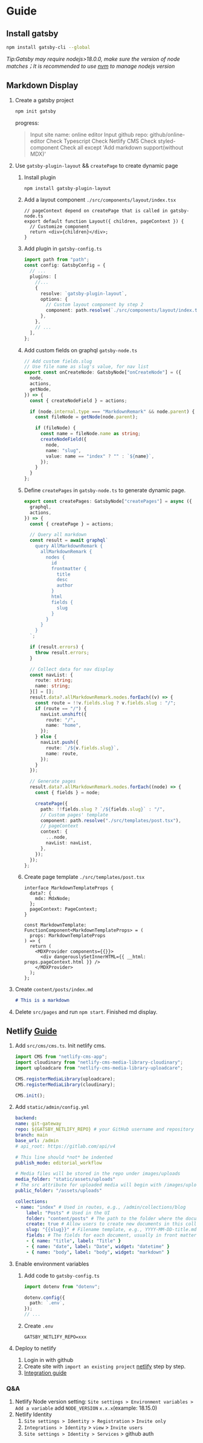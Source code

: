 # Guide

## Install gatsby

```bash
npm install gatsby-cli --global
```

_Tip:Gatsby may require nodejs>18.0.0, make sure the version of node matches；It is recommended to use [nvm](https://github.com/nvm-sh/nvm) to manage nodejs version_

## Markdown Display

1. Create a gatsby project

   ```bash
   npm init gatsby
   ```

   progress:

   > Input site name: online editor
   > Input github repo: github/online-editor
   > Check Typescript
   > Check Netlify CMS
   > Check styled-component
   > Check all except 'Add markdown support(without MDX)'

2. Use `gatsby-plugin-layout` && `createPage` to create dynamic page

   1. Install plugin

      ```bash
      npm install gatsby-plugin-layout
      ```

   2. Add a layout component `./src/components/layout/index.tsx`

      ```tsx
      // pageContext depend on createPage that is called in gatsby-node.ts
      export default function Layout({ children, pageContext }) {
        // Customize component
        return <div>{children}</div>;
      }
      ```

   3. Add plugin in `gatsby-config.ts`

      ```typescript
      import path from "path";
      const config: GatsbyConfig = {
        // ...
        plugins: [
          //...
          {
            resolve: `gatsby-plugin-layout`,
            options: {
              // Custom layout component by step 2
              component: path.resolve(`./src/components/layout/index.tsx`),
            },
          },
          // ...
        ],
      };
      ```

   4. Add custom fields on graphql `gatsby-node.ts`

      ```typescript
      // Add custom fields.slug
      // Use file name as slug's value, for nav list
      export const onCreateNode: GatsbyNode["onCreateNode"] = ({
        node,
        actions,
        getNode,
      }) => {
        const { createNodeField } = actions;

        if (node.internal.type === "MarkdownRemark" && node.parent) {
          const fileNode = getNode(node.parent);

          if (fileNode) {
            const name = fileNode.name as string;
            createNodeField({
              node,
              name: "slug",
              value: name == "index" ? "" : `${name}`,
            });
          }
        }
      };
      ```

   5. Define `createPages` in `gatsby-node.ts` to generate dynamic page.

      ```typescript
      export const createPages: GatsbyNode["createPages"] = async ({
        graphql,
        actions,
      }) => {
        const { createPage } = actions;

        // Query all markdown
        const result = await graphql`
          query AllMarkdownRemark {
            allMarkdownRemark {
              nodes {
                id
                frontmatter {
                  title
                  desc
                  author
                }
                html
                fields {
                  slug
                }
              }
            }
          }
        `;

        if (result.errors) {
          throw result.errors;
        }

        // Collect data for nav display
        const navList: {
          route: string;
          name: string;
        }[] = [];
        result.data?.allMarkdownRemark.nodes.forEach((v) => {
          const route = !!v.fields.slug ? v.fields.slug : "/";
          if (route == "/") {
            navList.unshift({
              route: "/",
              name: "home",
            });
          } else {
            navList.push({
              route: `/${v.fields.slug}`,
              name: route,
            });
          }
        });

        // Generate pages
        result.data?.allMarkdownRemark.nodes.forEach((node) => {
          const { fields } = node;

          createPage({
            path: !!fields.slug ? `/${fields.slug}` : "/",
            // Custom pages' template
            component: path.resolve("./src/templates/post.tsx"),
            // pageContext
            context: {
              ...node,
              navList: navList,
            },
          });
        });
      };
      ```

   6. Create page template `./src/templates/post.tsx`

      ```tsx
      interface MarkdownTemplateProps {
        data?: {
          mdx: MdxNode;
        };
        pageContext: PageContext;
      }

      const MarkdownTemplate: FunctionComponent<MarkdownTemplateProps> = (
        props: MarkdownTemplateProps
      ) => {
        return (
          <MDXProvider components={{}}>
            <div dangerouslySetInnerHTML={{ __html: props.pageContext.html }} />
          </MDXProvider>
        );
      };
      ```

3. Create `content/posts/index.md`

   ```md
   # This is a markdown
   ```

4. Delete `src/pages` and run `npm start`. Finished md display.

## Netlify [Guide](https://decapcms.org/docs/gatsby/)

1. Add `src/cms/cms.ts`. Init netlify cms.

   ```typescript
   import CMS from "netlify-cms-app";
   import cloudinary from "netlify-cms-media-library-cloudinary";
   import uploadcare from "netlify-cms-media-library-uploadcare";

   CMS.registerMediaLibrary(uploadcare);
   CMS.registerMediaLibrary(cloudinary);

   CMS.init();
   ```

2. Add `static/admin/config.yml`

   ```yml
   backend:
   name: git-gateway
   repo: ${GATSBY_NETLIFY_REPO} # your GitHub username and repository name
   branch: main
   base_url: /admin
   # api_root: https://gitlab.com/api/v4

   # This line should *not* be indented
   publish_mode: editorial_workflow

   # Media files will be stored in the repo under images/uploads
   media_folder: "static/assets/uploads"
   # The src attribute for uploaded media will begin with /images/uploads
   public_folder: "/assets/uploads"

   collections:
   - name: "index" # Used in routes, e.g., /admin/collections/blog
       label: "Posts" # Used in the UI
       folder: "content/posts" # The path to the folder where the documents are stored
       create: true # Allow users to create new documents in this collection
       slug: "{{slug}}" # Filename template, e.g., YYYY-MM-DD-title.md
       fields: # The fields for each document, usually in front matter
       - { name: "title", label: "Title" }
       - { name: "date", label: "Date", widget: "datetime" }
       - { name: "body", label: "body", widget: "markdown" }
   ```

3. Enable environment variables

   1. Add code to `gatsby-config.ts`

      ```typescript
      import dotenv from "dotenv";

      dotenv.config({
        path: `.env`,
      });
      // ...
      ```

   2. Create `.env`

      ```env
      GATSBY_NETLIFY_REPO=xxx
      ```

4. Deploy to netlify
   1. Login in with github
   2. Create site with `import an existing project` [netlify](https://app.netlify.com/start) step by step.
   3. [Integration guide](https://docs.netlify.com/integrations/frameworks/gatsby/#app)

### Q&A

1. Netlify Node version setting: `Site settings > Environment variables > Add a variable` add `NODE_VERSION` `x.x.x`(example: 18.15.0)
2. Netlify Identity
   1. `Site settings > Identity > Registration` > `Invite only`
   2. `Integrations > Identity` > `view` > `Invite users`
   3. `Site settings > Identity > Services` > github auth
